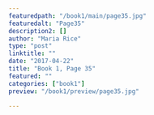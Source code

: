 ```yaml
---
featuredpath: "/book1/main/page35.jpg"
featuredalt: "Page35"
description2: []
author: "Maria Rice"
type: "post"
linktitle: ""
date: "2017-04-22"
title: "Book 1, Page 35"
featured: ""
categories: ["book1"]
preview: "/book1/preview/page35.jpg"

---
```

